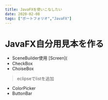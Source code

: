 ```yaml
---
title: JavaFXを使いこなしたい
date: 2020-02-08
tags: ["ポートフォリオ","JavaFX"]
---
```


 # JavaFX自分用見本を作る

 - SceneBuilder使用
 [Screen](
 - CheckBox 
 - ChoiseBox
 > eclipseでlistを追加
 
 - ColorPicker
 - ButtonBar

